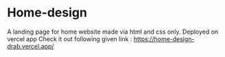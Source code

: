 # Home-design
A landing page for home website made via html and css only. 
Deployed on vercel app 
Check it out following given link : https://home-design-drab.vercel.app/
